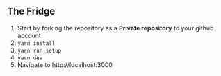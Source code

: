 ## The Fridge

1. Start by forking the repository as a **Private repository** to your github account
2. `yarn install`
3. `yarn run setup`
4. `yarn dev`
5. Navigate to http://localhost:3000
